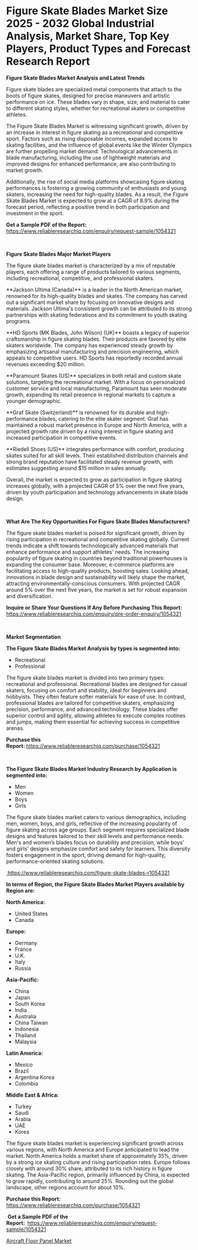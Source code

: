 <p><h1>Figure Skate Blades Market Size 2025 - 2032 Global Industrial Analysis, Market Share, Top Key Players, Product Types and Forecast Research Report</h1></p><p><strong>Figure Skate Blades Market Analysis and Latest Trends</strong></p>
<p><p>Figure skate blades are specialized metal components that attach to the boots of figure skates, designed for precise maneuvers and artistic performance on ice. These blades vary in shape, size, and material to cater to different skating styles, whether for recreational skaters or competitive athletes. </p><p>The Figure Skate Blades Market is witnessing significant growth, driven by an increase in interest in figure skating as a recreational and competitive sport. Factors such as rising disposable incomes, expanded access to skating facilities, and the influence of global events like the Winter Olympics are further propelling market demand. Technological advancements in blade manufacturing, including the use of lightweight materials and improved designs for enhanced performance, are also contributing to market growth.</p><p>Additionally, the rise of social media platforms showcasing figure skating performances is fostering a growing community of enthusiasts and young skaters, increasing the need for high-quality blades. As a result, the Figure Skate Blades Market is expected to grow at a CAGR of 8.9% during the forecast period, reflecting a positive trend in both participation and investment in the sport.</p></p>
<p><strong>Get a Sample PDF of the Report:&nbsp;</strong> <a href="https://www.reliableresearchiq.com/enquiry/request-sample/1054321?utm_campaign=2247&utm_medium=2&utm_source=Github&utm_content=ia&utm_term=08022025&utm_id=figure-skate-blades">https://www.reliableresearchiq.com/enquiry/request-sample/1054321</a></p>
<p>&nbsp;</p>
<p><strong>Figure Skate Blades Major Market Players</strong></p>
<p><p>The figure skate blades market is characterized by a mix of reputable players, each offering a range of products tailored to various segments, including recreational, competitive, and professional skaters.</p><p>**Jackson Ultima (Canada)** is a leader in the North American market, renowned for its high-quality blades and skates. The company has carved out a significant market share by focusing on innovative designs and materials. Jackson Ultima's consistent growth can be attributed to its strong partnerships with skating federations and its commitment to youth skating programs.</p><p>**HD Sports (MK Blades, John Wilson) (UK)** boasts a legacy of superior craftsmanship in figure skating blades. Their products are favored by elite skaters worldwide. The company has experienced steady growth by emphasizing artisanal manufacturing and precision engineering, which appeals to competitive users. HD Sports has reportedly recorded annual revenues exceeding $20 million.</p><p>**Paramount Skates (US)** specializes in both retail and custom skate solutions, targeting the recreational market. With a focus on personalized customer service and local manufacturing, Paramount has seen moderate growth, expanding its retail presence in regional markets to capture a younger demographic.</p><p>**Graf Skate (Switzerland)** is renowned for its durable and high-performance blades, catering to the elite skater segment. Graf has maintained a robust market presence in Europe and North America, with a projected growth rate driven by a rising interest in figure skating and increased participation in competitive events.</p><p>**Riedell Shoes (US)** integrates performance with comfort, producing skates suited for all skill levels. Their established distribution channels and strong brand reputation have facilitated steady revenue growth, with estimates suggesting around $15 million in sales annually.</p><p>Overall, the market is expected to grow as participation in figure skating increases globally, with a projected CAGR of 5% over the next five years, driven by youth participation and technology advancements in skate blade design.</p></p>
<p>&nbsp;</p>
<p><strong>What Are The Key Opportunities For Figure Skate Blades Manufacturers?</strong></p>
<p><p>The figure skate blades market is poised for significant growth, driven by rising participation in recreational and competitive skating globally. Current trends indicate a shift towards technologically advanced materials that enhance performance and support athletes' needs. The increasing popularity of figure skating in countries beyond traditional powerhouses is expanding the consumer base. Moreover, e-commerce platforms are facilitating access to high-quality products, boosting sales. Looking ahead, innovations in blade design and sustainability will likely shape the market, attracting environmentally-conscious consumers. With projected CAGR around 5% over the next five years, the market is set for robust expansion and diversification.</p></p>
<p><strong>Inquire or Share Your Questions If Any Before Purchasing This Report:</strong> <a href="https://www.reliableresearchiq.com/enquiry/pre-order-enquiry/1054321?utm_campaign=2247&utm_medium=2&utm_source=Github&utm_content=ia&utm_term=08022025&utm_id=figure-skate-blades">https://www.reliableresearchiq.com/enquiry/pre-order-enquiry/1054321</a></p>
<p>&nbsp;</p>
<p><strong>Market Segmentation</strong></p>
<p><strong>The Figure Skate Blades Market Analysis by types is segmented into:</strong></p>
<p><ul><li>Recreational</li><li>Professional</li></ul></p>
<p><p>The figure skate blades market is divided into two primary types: recreational and professional. Recreational blades are designed for casual skaters, focusing on comfort and stability, ideal for beginners and hobbyists. They often feature softer materials for ease of use. In contrast, professional blades are tailored for competitive skaters, emphasizing precision, performance, and advanced technology. These blades offer superior control and agility, allowing athletes to execute complex routines and jumps, making them essential for achieving success in competitive arenas.</p></p>
<p><strong>Purchase this Report:&nbsp;</strong><a href="https://www.reliableresearchiq.com/purchase/1054321?utm_campaign=2247&utm_medium=2&utm_source=Github&utm_content=ia&utm_term=08022025&utm_id=figure-skate-blades">https://www.reliableresearchiq.com/purchase/1054321</a></p>
<p>&nbsp;</p>
<p><strong>The Figure Skate Blades Market Industry Research by Application is segmented into:</strong></p>
<p><ul><li>Men</li><li>Women</li><li>Boys</li><li>Girls</li></ul></p>
<p><p>The figure skate blades market caters to various demographics, including men, women, boys, and girls, reflective of the increasing popularity of figure skating across age groups. Each segment requires specialized blade designs and features tailored to their skill levels and performance needs. Men's and women’s blades focus on durability and precision, while boys’ and girls’ designs emphasize comfort and safety for learners. This diversity fosters engagement in the sport, driving demand for high-quality, performance-oriented skating solutions.</p></p>
<p><a href="https://www.reliableresearchiq.com/figure-skate-blades-r1054321?utm_campaign=2247&utm_medium=2&utm_source=Github&utm_content=ia&utm_term=08022025&utm_id=figure-skate-blades">&nbsp;https://www.reliableresearchiq.com/figure-skate-blades-r1054321</a></p>
<p><strong>In terms of Region, the Figure Skate Blades Market Players available by Region are:</strong></p>
<p>
    <p> <strong> North America: </strong>
        <ul>
            <li>United States</li>
            <li>Canada</li>
        </ul>
        </p> 
    <p> <strong> Europe: </strong>
        <ul>
            <li>Germany</li>
            <li>France</li>
            <li>U.K.</li>
            <li>Italy</li>
            <li>Russia</li>
        </ul>
        </p> 
    <p> <strong> Asia-Pacific: </strong>
        <ul>
            <li>China</li>
            <li>Japan</li>
            <li>South Korea</li>
            <li>India</li>
            <li>Australia</li>
            <li>China Taiwan</li>
            <li>Indonesia</li>
            <li>Thailand</li>
            <li>Malaysia</li>
        </ul>
        </p> 
    <p> <strong> Latin America: </strong>
        <ul>
            <li>Mexico</li>
            <li>Brazil</li>
            <li>Argentina Korea</li>
            <li>Colombia</li>
        </ul>
        </p> 
    <p> <strong> Middle East & Africa: </strong>
        <ul>
            <li>Turkey</li>
            <li>Saudi</li>
            <li>Arabia</li>
            <li>UAE</li>
            <li>Korea</li>
        </ul>
    </p>
    </p>
<p><p>The figure skate blades market is experiencing significant growth across various regions, with North America and Europe anticipated to lead the market. North America holds a market share of approximately 35%, driven by a strong ice skating culture and rising participation rates. Europe follows closely with around 30% share, attributed to its rich history in figure skating. The Asia-Pacific region, primarily influenced by China, is expected to grow rapidly, contributing to around 25%. Rounding out the global landscape, other regions account for about 10%.</p></p>
<p><strong>Purchase this Report: </strong><a href="https://www.reliableresearchiq.com/purchase/1054321?utm_campaign=2247&utm_medium=2&utm_source=Github&utm_content=ia&utm_term=08022025&utm_id=figure-skate-blades">https://www.reliableresearchiq.com/purchase/1054321</a></p>
<p>&nbsp;<strong>Get a Sample PDF of the Report:&nbsp;&nbsp;</strong><a href="https://www.reliableresearchiq.com/enquiry/request-sample/1054321?utm_campaign=2247&utm_medium=2&utm_source=Github&utm_content=ia&utm_term=08022025&utm_id=figure-skate-blades">https://www.reliableresearchiq.com/enquiry/request-sample/1054321</a></p>
<p><strong></strong></p>
<p><p><a href="https://github.com/bensemilia864/Market-Research-Report-List-1/blob/main/aircraft-floor-panel-market.md?utm_campaign=2247&utm_medium=2&utm_source=Github&utm_content=ia&utm_term=08022025&utm_id=figure-skate-blades">Aircraft Floor Panel Market</a></p></p>